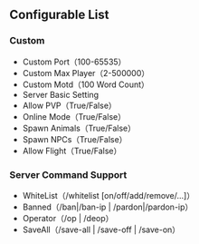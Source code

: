 ## Configurable List
### Custom
- Custom Port（100-65535）
- Custom Max Player（2-500000）
- Custom Motd（100 Word Count）
- Server Basic Setting
- Allow PVP（True/False）
- Online Mode（True/False）
- Spawn Animals（True/False）
- Spawn NPCs（True/False）
- Allow Flight（True/False）
### Server Command Support
- WhiteList（/whitelist [on/off/add/remove/...]）
- Banned（/ban|/ban-ip | /pardon|/pardon-ip）
- Operator（/op | /deop）
- SaveAll（/save-all | /save-off | /save-on）
